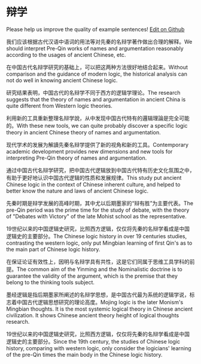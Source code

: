 # 辩学

Please help us improve the quality of example sentences! [Edit on Github](https://github.com/jiyushe/jiyu-example-sentence-source/blob/main/chinese/bianxue.md)

<p><span class="chinese">我们应该根据古代汉语中语词的用法等对先秦的名辩学著作做出合理的解释。</span><span class="english">We should interpret Pre-Qin works of names and argumentation reasonably according to the usages of ancient Chinese, etc.</span></p>

<p><span class="chinese">在中国古代名辩学研究的基础上，可以把这两种方法很好地结合起来。</span><span class="english">Without comparison and the guidance of modern logic, the historical analysis can not do well in knowing ancient Chinese logic.</span></p>

<p><span class="chinese">研究结果表明，中国古代的名辩学不同于西方的逻辑学理论。</span><span class="english">The research suggests that the theory of names and argumentation in ancient China is quite different from Western logic theories.</span></p>

<p><span class="chinese">利用新的工具重新整理名辩学說，从中发现中国古代特有的邏辑理論是完全可能的。</span><span class="english">With these new tools, we can quite probably discover a specific logic theory in ancient Chinese theory of names and argumentation.</span></p>

<p><span class="chinese">现代学术的发展为解讀先秦名辩学提供了新的视角和新的工具。</span><span class="english">Contemporary academic development provides new dimensions and new tools for interpreting Pre-Qin theory of names and argumentation.</span></p>

<p><span class="chinese">通过中国古代名辩学研究，把中国古代逻辑放到中国古代特有历史文化氛围之中，有助于更好地认识中国古代逻辑的性质和发展规律。</span><span class="english">This study put ancient Chinese logic in the context of Chinese inherent culture, and helped to better know the nature and laws of ancient Chinese logic.</span></p>

<p><span class="chinese">先秦时期是辩学发展的高峰时期，其中尤以后期墨家的“辩有胜”为主要代表。</span><span class="english">The pre-Qin period was the prime time for the study of debate, with the theory of "Debates with Victory" of the late Mohist school as the representative.</span></p>

<p><span class="chinese">19世纪以来的中国逻辑史研究，比照西方逻辑，仅仅将先秦的名辩学看成是中国逻辑史的主要部分。</span><span class="english">The Chinese logic history in over 19 centuries studies, contrasting the western logic, only put Mingbian learning of first Qin's as to the main part of Chinese logic history.</span></p>

<p><span class="chinese">在保证论证有效性上，因明与名辩学具有共性，这是它们同属于思维工具学科的前提。</span><span class="english">The common aim of the Yinming and the Nominalistic doctrine is to guarantee the validity of the argument, which is the premise that they belong to the thinking tools subject.</span></p>

<p><span class="chinese">墨经逻辑是指后期墨家所阐述的名辩学思想，是中国古代最为系统的逻辑学说，标志着中国古代逻辑思想研究的理论高度。</span><span class="english">Mojing logic is the later Monism's Mingbian thoughts. It is the most systemic logical theory in Chinese ancient civilization. It shows Chinese ancient theory height of logical thoughts research.</span></p>

<p><span class="chinese">19世纪以来的中国逻辑史研究，比照西方逻辑，仅仅将先秦的名辩学看成是中国逻辑史的主要部分。</span><span class="english">Since the 19th century, the studies of Chinese logic history, comparing with western logic, only consider the logicians' learning of the pre-Qin times the main body in the Chinese logic history.</span></p>

